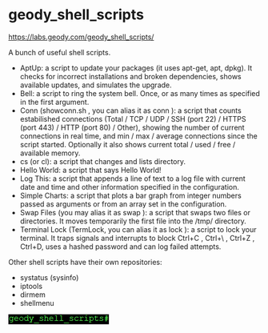 # geody_shell_scripts

https://labs.geody.com/geody_shell_scripts/

A bunch of useful shell scripts.

- AptUp: a script to update your packages (it uses apt-get, apt, dpkg). It checks for incorrect installations and broken dependencies, shows available updates, and simulates the upgrade.
- Bell: a script to ring the system bell. Once, or as many times as specified in the first argument.
- Conn (showconn.sh , you can alias it as conn ): a script that counts estabilished connections (Total / TCP / UDP / SSH (port 22) / HTTPS (port 443) / HTTP (port 80) / Other), showing the number of current connections in real time, and min / max / average connections since the script started. Optionally it also shows current total / used / free / available memory.
- cs (or cl): a script that changes and lists directory.
- Hello World: a script that says Hello World!
- Log This: a script that appends a line of text to a log file with current date and time and other information specified in the configuration.
- Simple Charts: a script that plots a bar graph from integer numbers passed as arguments or from an array set in the configuration.
- Swap Files (you may alias it as swap ): a script that swaps two files or directories. It moves temporarily the first file into the /tmp/ directory.
- Terminal Lock (TermLock, you can alias it as lock ): a script to lock your terminal. It traps signals and interrupts to block Ctrl+C , Ctrl+\ , Ctrl+Z , Ctrl+D, uses a hashed password and can log failed attempts.

Other shell scripts have their own repositories:
- systatus (sysinfo)
- iptools
- dirmem
- shellmenu

<img src="https://raw.githubusercontent.com/ElfQrin/geody_shell_scripts/main/geody_shell_scripts_logo.png" alt="GeodyLabs Geody Shell Scripts" />
